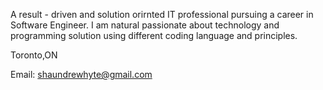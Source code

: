  A result - driven and solution orirnted IT professional pursuing a career in Software Engineer. 
 I am natural passionate about technology and programming solution using different coding language and principles.
 
Toronto,ON

Email: shaundrewhyte@gmail.com 
<!---
shaundre1/shaundre1 is a ✨ special ✨ repository because its `README.md` (this file) appears on your GitHub profile.
You can click the Preview link to take a look at your changes.
--->
